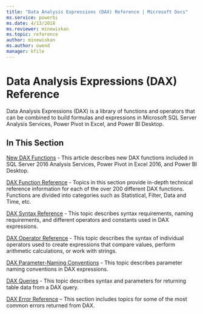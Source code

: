 ```yaml
---
title: "Data Analysis Expressions (DAX) Reference | Microsoft Docs"
ms.service: powerbi
ms.date: 4/13/2018
ms.reviewer: minewiskan
ms.topic: reference
author: minewiskan
ms.author: owend
manager: kfile
---
```

# Data Analysis Expressions (DAX) Reference
Data Analysis Expressions (DAX) is a library of functions and operators that can be combined to build formulas and expressions in Microsoft SQL Server Analysis Services, Power Pivot in Excel, and Power BI Desktop.  
  
## In This Section  
[New DAX Functions](new-dax-functions.md) - This article describes new DAX functions included in SQL Server 2016 Analysis Services, Power Pivot in Excel 2016, and Power BI Desktop.  
  
[DAX Function Reference](dax-function-reference.md) - Topics in this section provide in-depth technical reference information for each of the over 200 different DAX functions. Functions are divided into categories such as Statistical, Filter, Data and Time, etc.  
  
[DAX Syntax Reference](dax-syntax-reference.md) - This topic describes syntax requirements, naming requirements, and different operators and constants used in DAX expressions.  
  
[DAX Operator Reference](dax-operator-reference.md) - This topic describes the syntax of individual operators used to create expressions that compare values, perform arithmetic calculations, or work with strings.  
  
[DAX Parameter-Naming Conventions](dax-parameter-naming-conventions.md) - This topic describes parameter naming conventions in DAX expressions.  
  
[DAX Queries](dax-queries.md) - This topic describes syntax and parameters for returning table data from a DAX query.  
  
[DAX Error Reference](dax-error-reference.md) – This section includes topics for some of the most common errors returned from DAX.  
  
